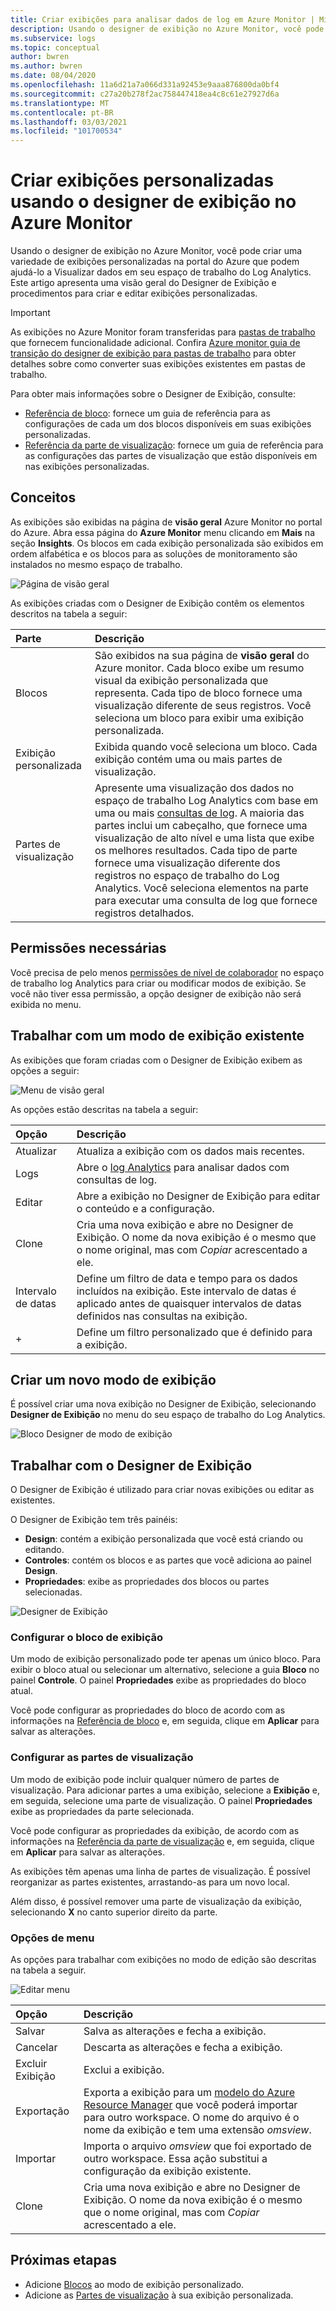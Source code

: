 ```yaml
---
title: Criar exibições para analisar dados de log em Azure Monitor | Microsoft Docs
description: Usando o designer de exibição no Azure Monitor, você pode criar exibições personalizadas que são exibidas na portal do Azure e conter uma variedade de visualizações nos dados no espaço de trabalho Log Analytics. Este artigo contém uma visão geral do Designer de Exibição e apresenta procedimentos para criar e editar exibições personalizadas.
ms.subservice: logs
ms.topic: conceptual
author: bwren
ms.author: bwren
ms.date: 08/04/2020
ms.openlocfilehash: 11a6d21a7a066d331a92453e9aaa876800da0bf4
ms.sourcegitcommit: c27a20b278f2ac758447418ea4c8c61e27927d6a
ms.translationtype: MT
ms.contentlocale: pt-BR
ms.lasthandoff: 03/03/2021
ms.locfileid: "101700534"
---
```

# <a name="create-custom-views-by-using-view-designer-in-azure-monitor"></a>Criar exibições personalizadas usando o designer de exibição no Azure Monitor
Usando o designer de exibição no Azure Monitor, você pode criar uma variedade de exibições personalizadas na portal do Azure que podem ajudá-lo a Visualizar dados em seu espaço de trabalho do Log Analytics. Este artigo apresenta uma visão geral do Designer de Exibição e procedimentos para criar e editar exibições personalizadas.

> [!IMPORTANT]
> As exibições no Azure Monitor foram transferidas para [pastas de trabalho](workbooks-overview.md) que fornecem funcionalidade adicional. Confira [Azure monitor guia de transição do designer de exibição para pastas de trabalho](view-designer-conversion-overview.md) para obter detalhes sobre como converter suas exibições existentes em pastas de trabalho.
 


Para obter mais informações sobre o Designer de Exibição, consulte:

* [Referência de bloco](view-designer-tiles.md): fornece um guia de referência para as configurações de cada um dos blocos disponíveis em suas exibições personalizadas.
* [Referência da parte de visualização](view-designer-parts.md): fornece um guia de referência para as configurações das partes de visualização que estão disponíveis em nas exibições personalizadas.


## <a name="concepts"></a>Conceitos
As exibições são exibidas na página de **visão geral** Azure Monitor no portal do Azure. Abra essa página do **Azure Monitor** menu clicando em **Mais** na seção **Insights**. Os blocos em cada exibição personalizada são exibidos em ordem alfabética e os blocos para as soluções de monitoramento são instalados no mesmo espaço de trabalho.

![Página de visão geral](media/view-designer/overview-page.png)

As exibições criadas com o Designer de Exibição contêm os elementos descritos na tabela a seguir:

| Parte | Descrição |
|:--- |:--- |
| Blocos | São exibidos na sua página de **visão geral** do Azure monitor. Cada bloco exibe um resumo visual da exibição personalizada que representa. Cada tipo de bloco fornece uma visualização diferente de seus registros. Você seleciona um bloco para exibir uma exibição personalizada. |
| Exibição personalizada | Exibida quando você seleciona um bloco. Cada exibição contém uma ou mais partes de visualização. |
| Partes de visualização | Apresente uma visualização dos dados no espaço de trabalho Log Analytics com base em uma ou mais [consultas de log](../logs/log-query-overview.md). A maioria das partes inclui um cabeçalho, que fornece uma visualização de alto nível e uma lista que exibe os melhores resultados. Cada tipo de parte fornece uma visualização diferente dos registros no espaço de trabalho do Log Analytics. Você seleciona elementos na parte para executar uma consulta de log que fornece registros detalhados. |

## <a name="required-permissions"></a>Permissões necessárias
Você precisa de pelo menos [permissões de nível de colaborador](../logs/manage-access.md#manage-access-using-azure-permissions) no espaço de trabalho log Analytics para criar ou modificar modos de exibição. Se você não tiver essa permissão, a opção designer de exibição não será exibida no menu.


## <a name="work-with-an-existing-view"></a>Trabalhar com um modo de exibição existente
As exibições que foram criadas com o Designer de Exibição exibem as opções a seguir:

![Menu de visão geral](media/view-designer/overview-menu.png)

As opções estão descritas na tabela a seguir:

| Opção | Descrição |
|:--|:--|
| Atualizar   | Atualiza a exibição com os dados mais recentes. | 
| Logs      | Abre o [log Analytics](../logs/log-query-overview.md) para analisar dados com consultas de log. |
| Editar       | Abre a exibição no Designer de Exibição para editar o conteúdo e a configuração.  |
| Clone      | Cria uma nova exibição e abre no Designer de Exibição. O nome da nova exibição é o mesmo que o nome original, mas com *Copiar* acrescentado a ele. |
| Intervalo de datas | Define um filtro de data e tempo para os dados incluídos na exibição. Este intervalo de datas é aplicado antes de quaisquer intervalos de datas definidos nas consultas na exibição.  |
| +          | Define um filtro personalizado que é definido para a exibição. |


## <a name="create-a-new-view"></a>Criar um novo modo de exibição
É possível criar uma nova exibição no Designer de Exibição, selecionando **Designer de Exibição** no menu do seu espaço de trabalho do Log Analytics.

![Bloco Designer de modo de exibição](media/view-designer/view-designer-tile.png)


## <a name="work-with-view-designer"></a>Trabalhar com o Designer de Exibição
O Designer de Exibição é utilizado para criar novas exibições ou editar as existentes. 

O Designer de Exibição tem três painéis: 
* **Design**: contém a exibição personalizada que você está criando ou editando. 
* **Controles**: contém os blocos e as partes que você adiciona ao painel **Design**. 
* **Propriedades**: exibe as propriedades dos blocos ou partes selecionadas.

![Designer de Exibição](media/view-designer/view-designer-screenshot.png)

### <a name="configure-the-view-tile"></a>Configurar o bloco de exibição
Um modo de exibição personalizado pode ter apenas um único bloco. Para exibir o bloco atual ou selecionar um alternativo, selecione a guia **Bloco** no painel **Controle**. O painel **Propriedades** exibe as propriedades do bloco atual. 

Você pode configurar as propriedades do bloco de acordo com as informações na [Referência de bloco](view-designer-tiles.md) e, em seguida, clique em **Aplicar** para salvar as alterações.

### <a name="configure-the-visualization-parts"></a>Configurar as partes de visualização
Um modo de exibição pode incluir qualquer número de partes de visualização. Para adicionar partes a uma exibição, selecione a **Exibição** e, em seguida, selecione uma parte de visualização. O painel **Propriedades** exibe as propriedades da parte selecionada. 

Você pode configurar as propriedades da exibição, de acordo com as informações na [Referência da parte de visualização](view-designer-parts.md) e, em seguida, clique em **Aplicar** para salvar as alterações.

As exibições têm apenas uma linha de partes de visualização. É possível reorganizar as partes existentes, arrastando-as para um novo local.

Além disso, é possível remover uma parte de visualização da exibição, selecionando **X** no canto superior direito da parte.


### <a name="menu-options"></a>Opções de menu
As opções para trabalhar com exibições no modo de edição são descritas na tabela a seguir.

![Editar menu](media/view-designer/edit-menu.png)

| Opção | Descrição |
|:--|:--|
| Salvar        | Salva as alterações e fecha a exibição. |
| Cancelar      | Descarta as alterações e fecha a exibição. |
| Excluir Exibição | Exclui a exibição. |
| Exportação      | Exporta a exibição para um [modelo do Azure Resource Manager](../../azure-resource-manager/templates/template-syntax.md) que você poderá importar para outro workspace. O nome do arquivo é o nome da exibição e tem uma extensão *omsview*. |
| Importar      | Importa o arquivo *omsview* que foi exportado de outro workspace. Essa ação substitui a configuração da exibição existente. |
| Clone       | Cria uma nova exibição e abre no Designer de Exibição. O nome da nova exibição é o mesmo que o nome original, mas com *Copiar* acrescentado a ele. |

## <a name="next-steps"></a>Próximas etapas
* Adicione [Blocos](view-designer-tiles.md) ao modo de exibição personalizado.
* Adicione as [Partes de visualização](view-designer-parts.md) à sua exibição personalizada.